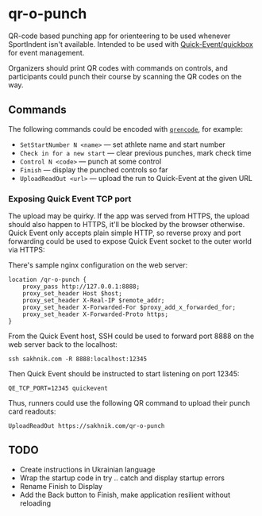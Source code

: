 # qr-o-punch

QR-code based punching app for orienteering to be used whenever SportIndent isn't available.
Intended to be used with [Quick-Event/quickbox](https://github.com/sakhnik/quickbox/tree/feature/tcp) for event management.

Organizers should print QR codes with commands on controls, and participants could punch their course by scanning the QR codes on the way.

## Commands

The following commands could be encoded with [`qrencode`](https://fukuchi.org/works/qrencode/), for example:

* `SetStartNumber N <name>` — set athlete name and start number
* `Check in for a new start` — clear previous punches, mark check time
* `Control N <code>` — punch at some control
* `Finish` — display the punched controls so far
* `UploadReadOut <url>` — upload the run to Quick-Event at the given URL

### Exposing Quick Event TCP port

The upload may be quirky. If the app was served from HTTPS, the upload should also happen to HTTPS, it'll be blocked by the browser otherwise. Quick Event only accepts plain simple HTTP, so reverse proxy and port forwarding could be used to expose Quick Event socket to the outer world via HTTPS:

There's sample nginx configuration on the web server:

```
location /qr-o-punch {
    proxy_pass http://127.0.0.1:8888;
    proxy_set_header Host $host;
    proxy_set_header X-Real-IP $remote_addr;
    proxy_set_header X-Forwarded-For $proxy_add_x_forwarded_for;
    proxy_set_header X-Forwarded-Proto https;
}
```

From the Quick Event host, SSH could be used to forward port 8888 on the web server back to the localhost:

```
ssh sakhnik.com -R 8888:localhost:12345
```

Then Quick Event should be instructed to start listening on port 12345:

```
QE_TCP_PORT=12345 quickevent
```

Thus, runners could use the following QR command to upload their punch card readouts:

```
UploadReadOut https://sakhnik.com/qr-o-punch
```

## TODO

* Create instructions in Ukrainian language
* Wrap the startup code in try .. catch and display startup errors
* Rename Finish to Display
* Add the Back button to Finish, make application resilient without reloading
